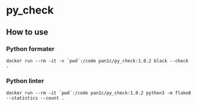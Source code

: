 # py_check

## How to use

### Python formater  
    docker run --rm -it -v `pwd`:/code pan1c/py_check:1.0.2 black --check .

### Python linter
    docker run --rm -it `pwd`:/code pan1c/py_check:1.0.2 python3 -m flake8 --statistics --count .
